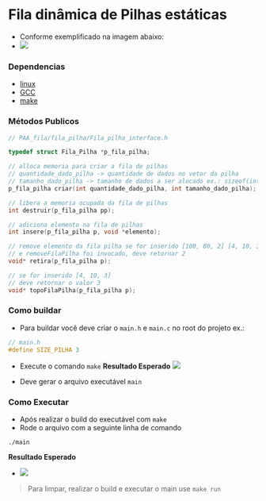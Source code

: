 # Fila dinâmica de Pilhas estáticas

- Conforme exemplificado na imagem abaixo:
- ![](https://i.imgur.com/0CykNkr.png)

### Dependencias
- [linux](https://www.linux.org/pages/download/)
- [GCC](https://gcc.gnu.org/install/index.html)
- [make](https://www.unixmen.com/install-ubuntu-make-on-ubuntu-15-04/)

### Métodos Publicos

```c
// PAA_fila/fila_pilha/Fila_pilha_interface.h

typedef struct Fila_Pilha *p_fila_pilha;

// alloca memoria para criar a fila de pilhas
// quantidade_dado_pilha -> quantidade de dados no vetor da pilha
// tamanho_dado_pilha -> tamanho de dados a ser alocado ex.: sizeof(int)
p_fila_pilha criar(int quantidade_dado_pilha, int tamanho_dado_pilha);

// libera a memoria ocupada da fila de pilhas
int destruir(p_fila_pilha pp);

// adiciona elemento na fila de pilhas
int insere(p_fila_pilha p, void *elemento);

// remove elemento da fila pilha se for inserido [100, 80, 2] [4, 10, 3]
// e removeFilaPilha foi invocado, deve retornar 2
void* retira(p_fila_pilha p);

// se for inserido [4, 10, 3]
// deve retornar o valor 3
void* topoFilaPilha(p_fila_pilha p);

```

### Como buildar
- Para buildar você deve criar o `main.h` e `main.c` no root do projeto ex.:
```c
// main.h
#define SIZE_PILHA 3
```

- Execute o comando `make`
__Resultado Esperado__
![](https://i.imgur.com/8p6Uvs8.png)

- Deve gerar o arquivo executável `main`

### Como Executar
- Após realizar o build do executável com `make`
- Rode o arquivo com a seguinte linha de comando
```shell
./main
```

__Resultado Esperado__
- ![](https://i.imgur.com/2dCbRys.png)

> Para limpar, realizar o build e executar o main use `make run`
